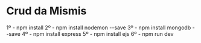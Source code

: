 # Crud da Mismis

1º - npm install
2º - npm install nodemon --save
3º - npm install mongodb --save
4º - npm install express
5º - npm install ejs
6º - npm run dev

